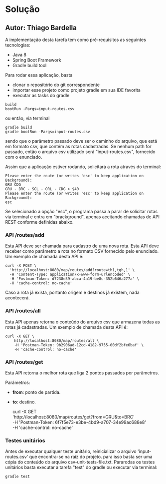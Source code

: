 # Solução #


## Autor: Thiago Bardella ##
 
 A implementação desta tarefa tem como pré-requisitos as seguintes tecnologias:
 
 *   Java 8
 *   Spring Boot Framework
 *   Gradle build tool
 
 Para rodar essa aplicação, basta
  
 *   clonar o repositório do git correspondente
 *   importar esse projeto como projeto gradle em sua IDE favorita
 *   executar as tasks do gradle 

    build
    bootRun -Pargs=input-routes.csv
  
  ou então, via terminal 
  
    gradle build
    gradle bootRun -Pargs=input-routes.csv
    
 sendo que o parâmetro passado deve ser o caminho do arquivo, que está em formato csv, que contém as rotas cadastradas. Se nenhum path for passado, então o arquivo csv utilizado será "input-routes.csv", fornecido com o enunciado.
 
 Assim que a aplicação estiver rodando, solicitará a rota através do terminal:
 
 
    Please enter the route (or writes 'esc' to keep application on Background): 
    GRU CDG
    GRU - BRC - SCL - ORL - CDG > $40
    Please enter the route (or writes 'esc' to keep application on Background): 
    esc
 
 Se selecionado a opção "esc", o programa passa a parar de solicitar rotas via terminal e entra em "brackground", apenas aceitando chamadas de API REST conforme definidas abaixo.
 
 ### API /routes/add
 
 Esta API deve ser chamada para cadastro de uma nova rota. Esta API deve receber como parâmetro a rota no formato CSV fornecido pelo enunciado. Um exemplo de chamada desta API é:
    
    curl -X POST \
      'http://localhost:8080/map/routes/add?route=th1,tgh,1' \
      -H 'Content-Type: application/x-www-form-urlencoded' \
      -H 'Postman-Token: d7238e39-abca-4a19-be8c-352b646a277a' \
      -H 'cache-control: no-cache'
    
 Caso a rota já exista, portanto origem e destinos já existem, nada acontecerá.  
 
 ### API /routes/all
 
 Esta API apenas retorna o conteúdo do arquivo csv que armazena todas as rotas já cadastradas. Um exemplo de chamada desta API é:
 
    curl -X GET \
        http://localhost:8080/map/routes/all \
        -H 'Postman-Token: 9b2906ad-12cd-4182-9755-00df2bfe6baf' \
        -H 'cache-control: no-cache'
   
 ### API /routes/get
 
 Esta API retorna o melhor rota que liga 2 pontos passados por parâmetros.
 
 Parâmetros:
 *  <b>from</b>: ponto de partida.
 *  <b>to</b>: destino.
    
    
    curl -X GET \
      'http://localhost:8080/map/routes/get?from=GRU&to=BRC' \
      -H 'Postman-Token: 6f7f5e73-e3be-4bd9-a707-34e99ac688e8' \
      -H 'cache-control: no-cache'
 

 ###    Testes unitários
 
 Antes de executar qualquer teste unitário, reinicializar o arquivo 'input-routes.csv' que encontra-se na raiz do projeto. para isso basta ser uma cópia do conteúdo do arquivo csv-unit-tests-file.txt. Pararodas os testes unitários basta executar a tarefa "test" do gradle ou executar via terminal:
    
    gradle test